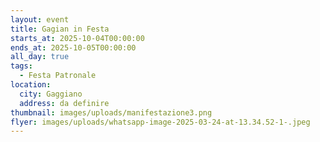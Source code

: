 ```yaml
---
layout: event
title: Gagian in Festa
starts_at: 2025-10-04T00:00:00
ends_at: 2025-10-05T00:00:00
all_day: true
tags:
  - Festa Patronale
location:
  city: Gaggiano
  address: da definire
thumbnail: images/uploads/manifestazione3.png
flyer: images/uploads/whatsapp-image-2025-03-24-at-13.34.52-1-.jpeg
---
```

